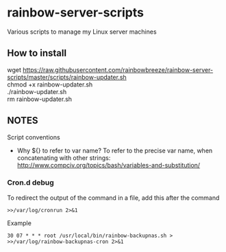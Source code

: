 # rainbow-server-scripts
Various scripts to manage my Linux server machines

## How to install
wget https://raw.githubusercontent.com/rainbowbreeze/rainbow-server-scripts/master/scripts/rainbow-updater.sh  
chmod +x rainbow-updater.sh  
./rainbow-updater.sh  
rm rainbow-updater.sh  


## NOTES

Script conventions
- Why ${} to refer to var name? To refer to the precise var name, when concatenating with other strings: http://www.compciv.org/topics/bash/variables-and-substitution/


### Cron.d debug

To redirect the output of the command in a file, add this after the command
```
>>/var/log/cronrun 2>&1
```
Example
```
30 07 * * * root /usr/local/bin/rainbow-backupnas.sh > >>/var/log/rainbow-backupnas-cron 2>&1
```
